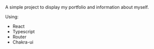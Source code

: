A simple project to display my portfolio and information about myself.

Using:
- React
- Typescript
- Router
- Chakra-ui
